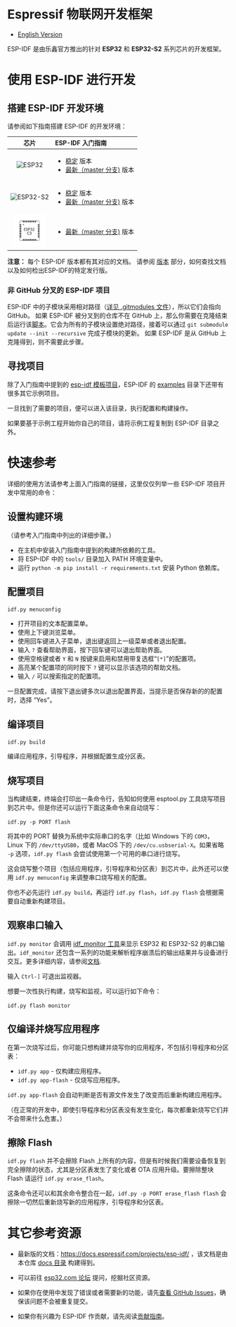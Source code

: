 # Espressif 物联网开发框架

* [English Version](./README.md)

ESP-IDF 是由乐鑫官方推出的针对 **ESP32** 和 **ESP32-S2** 系列芯片的开发框架。

# 使用 ESP-IDF 进行开发

## 搭建 ESP-IDF 开发环境

请参阅如下指南搭建 ESP-IDF 的开发环境：

| 芯片 | ESP-IDF 入门指南 |
|:----:|:----|
| <img src="docs/_static/chip-esp32.svg" height="90" alt="ESP32"> |  <ul><li>[稳定](https://docs.espressif.com/projects/esp-idf/en/stable/esp32/) 版本</li><li>[最新（master 分支)](https://docs.espressif.com/projects/esp-idf/en/latest/esp32/) 版本</li></ul> |
| <img src="docs/_static/chip-esp32-s2.svg" height="105" alt="ESP32-S2"> | <ul><li>[稳定](https://docs.espressif.com/projects/esp-idf/en/stable/esp32s2/get-started/) 版本</li><li>[最新（master 分支)](https://docs.espressif.com/projects/esp-idf/en/latest/esp32s2/get-started/) 版本</li></ul> |
| <img src="docs/_static/chip-esp32-c3.svg" height="75" alt="ESP32-C3"> | <ul><li>[最新（master 分支)](https://docs.espressif.com/projects/esp-idf/en/latest/esp32c3/get-started/) 版本</li></ul> |

**注意：** 每个 ESP-IDF 版本都有其对应的文档。 请参阅 [版本](https://docs.espressif.com/projects/esp-idf/zh_CN/latest/esp32/versions.html) 部分，如何查找文档以及如何检出ESP-IDF的特定发行版。


### 非 GitHub 分叉的 ESP-IDF 项目

ESP-IDF 中的子模块采用相对路径（[详见 .gitmodules 文件](.gitmodules)），所以它们会指向 GitHub。
如果 ESP-IDF 被分叉到的仓库不在 GitHub 上，那么你需要在克隆结束后运行该[脚本](tools/set-submodules-to-github.sh)。它会为所有的子模块设置绝对路径，接着可以通过 `git submodule update --init --recursive` 完成子模块的更新。
如果 ESP-IDF 是从 GitHub 上克隆得到，则不需要此步骤。

## 寻找项目

除了入门指南中提到的 [esp-idf 模板项目](https://github.com/espressif/esp-idf-template)，ESP-IDF 的 [examples](examples) 目录下还带有很多其它示例项目。

一旦找到了需要的项目，便可以进入该目录，执行配置和构建操作。

如果要基于示例工程开始你自己的项目，请将示例工程复制到 ESP-IDF 目录之外。

# 快速参考

详细的使用方法请参考上面入门指南的链接，这里仅仅列举一些 ESP-IDF 项目开发中常用的命令：

## 设置构建环境

（请参考入门指南中列出的详细步骤。）
* 在主机中安装入门指南中提到的构建所依赖的工具。
* 将 ESP-IDF 中的 `tools/` 目录加入 PATH 环境变量中。
* 运行 `python -m pip install -r requirements.txt` 安装 Python 依赖库。

## 配置项目

`idf.py menuconfig`

* 打开项目的文本配置菜单。
* 使用上下键浏览菜单。
* 使用回车键进入子菜单，退出键返回上一级菜单或者退出配置。
* 输入 `?` 查看帮助界面，按下回车键可以退出帮助界面。
* 使用空格键或者 `Y` 和 `N` 按键来启用和禁用带复选框“`[*]`”的配置项。
* 高亮某个配置项的同时按下 `?` 键可以显示该选项的帮助文档。
* 输入 `/` 可以搜索指定的配置项。

一旦配置完成，请按下退出键多次以退出配置界面，当提示是否保存新的的配置时，选择 “Yes”。

## 编译项目

`idf.py build`

编译应用程序，引导程序，并根据配置生成分区表。

## 烧写项目

当构建结束，终端会打印出一条命令行，告知如何使用 esptool.py 工具烧写项目到芯片中。但是你还可以运行下面这条命令来自动烧写：

`idf.py -p PORT flash`

将其中的 PORT 替换为系统中实际串口的名字（比如 Windows 下的 `COM3`，Linux 下的 `/dev/ttyUSB0`，或者 MacOS 下的 `/dev/cu.usbserial-X`。如果省略 `-p` 选项，`idf.py flash` 会尝试使用第一个可用的串口进行烧写。

这会烧写整个项目（包括应用程序，引导程序和分区表）到芯片中，此外还可以使用 `idf.py menuconfig` 来调整串口烧写相关的配置。

你也不必先运行 `idf.py build`，再运行 `idf.py flash`，`idf.py flash` 会根据需要自动重新构建项目。

## 观察串口输入

`idf.py monitor` 会调用 [idf_monitor 工具](https://docs.espressif.com/projects/esp-idf/en/latest/get-started/idf-monitor.html)来显示 ESP32 和 ESP32-S2 的串口输出。`idf_monitor` 还包含一系列的功能来解析程序崩溃后的输出结果并与设备进行交互。更多详细内容，请参阅[文档](https://docs.espressif.com/projects/esp-idf/en/latest/get-started/idf-monitor.html).

输入 `Ctrl-]` 可退出监视器。

想要一次性执行构建，烧写和监视，可以运行如下命令：

`idf.py flash monitor`

## 仅编译并烧写应用程序

在第一次烧写过后，你可能只想构建并烧写你的应用程序，不包括引导程序和分区表：

* `idf.py app` - 仅构建应用程序。
* `idf.py app-flash` - 仅烧写应用程序。

`idf.py app-flash` 会自动判断是否有源文件发生了改变而后重新构建应用程序。

（在正常的开发中，即使引导程序和分区表没有发生变化，每次都重新烧写它们并不会带来什么危害。）

## 擦除 Flash

`idf.py flash` 并不会擦除 Flash 上所有的内容，但是有时候我们需要设备恢复到完全擦除的状态，尤其是分区表发生了变化或者 OTA 应用升级。要擦除整块 Flash 请运行 `idf.py erase_flash`。

这条命令还可以和其余命令整合在一起，`idf.py -p PORT erase_flash flash` 会擦除一切然后重新烧写新的应用程序，引导程序和分区表。

# 其它参考资源

* 最新版的文档：https://docs.espressif.com/projects/esp-idf/ ，该文档是由本仓库 [docs 目录](docs) 构建得到。

* 可以前往 [esp32.com 论坛](https://esp32.com/) 提问，挖掘社区资源。

* 如果你在使用中发现了错误或者需要新的功能，请先[查看 GitHub Issues](https://github.com/espressif/esp-idf/issues)，确保该问题不会被重复提交。

* 如果你有兴趣为 ESP-IDF 作贡献，请先阅读[贡献指南](https://docs.espressif.com/projects/esp-idf/en/latest/contribute/index.html)。


